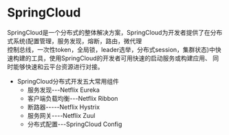 # SpringCloud
SpringCloud是一个分布式的整体解决方案，SpringCloud为开发者提供了在分布式系统(配置管理，服务发现，熔断，路由，微代理  
控制总线，一次性token，全局锁，leader选举，分布式session，集群状态)中快速构建的工具，使用SpringCloud的开发者可用快速的启动服务或构建应用、
同时能够快速和云平台资源进行对接。
- SpringCloud分布式开发五大常用组件
  -   服务发现---Netflix Eureka
  -   客户端负载均衡---Netflix Ribbon
  -   断路器-----Netflix Hystrix
  -   服务网关----Netflix Zuul
  -   分布式配置---SpringCloud Config